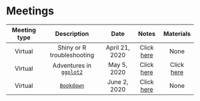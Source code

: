 # Meetings

| Meeting type | Description | Date | Notes | Materials |
| :---: | :---: | :---: | :---: | :---: |
| Virtual | Shiny or R troubleshooting | April 21, 2020 | Click [here](https://docs.google.com/document/d/1NpUGqyQpoWO40qHu2KaA9QAo-7QXuYfZel3_OhtI60g/edit) | None |
| Virtual | Adventures in [`ggplot2`](https://ggplot2.tidyverse.org/) | May 5, 2020 | Click [here](https://docs.google.com/document/d/1tlTXNcBhpvJxZ5KbHkjlK6AUWQrIvvy6Q9iR8AaNuLo/edit) | Click [here](https://github.com/jmhatch/R-Shiny-Working-Group/tree/master/materials/ggplot2_example) |
| Virtual | [`Bookdown`](https://ggplot2.tidyverse.org/) | June 2, 2020 | Click [here](https://docs.google.com/document/d/11dR883iMCMorqlZX-uBKErEhLtbUmyY2x2lHBroCZl4/edit) | None |
